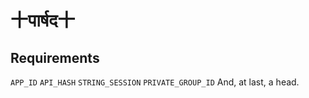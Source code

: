 # 十पार्षद十

## Requirements
``APP_ID``
``API_HASH``
``STRING_SESSION``
``PRIVATE_GROUP_ID``
And, at last, a head.
